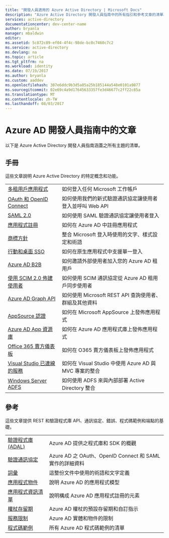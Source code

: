 ```yaml
---
title: "開發人員適用的 Azure Active Directory | Microsoft Docs"
description: "Azure Active Directory 開發人員指南中的所有指引和參考文章的清單。"
services: active-directory
documentationcenter: dev-center-name
author: bryanla
manager: mbaldwin
editor: 
ms.assetid: 5c872c89-ef04-4f4c-98de-bc0c7460c7c2
ms.service: active-directory
ms.devlang: na
ms.topic: article
ms.tgt_pltfrm: na
ms.workload: identity
ms.date: 07/19/2017
ms.author: bryanla
ms.custom: aaddev
ms.openlocfilehash: 307e6ddc9b3d5a85a25b185144a548e0101a9877
ms.sourcegitcommit: 02e69c4a9d17645633357fe3d46677c2ff22c85a
ms.translationtype: MT
ms.contentlocale: zh-TW
ms.lasthandoff: 08/03/2017
---
```

# <a name="articles-in-the-azure-ad-developer-guide"></a>Azure AD 開發人員指南中的文章
以下是 Azure Active Directory 開發人員指南涵蓋之所有主題的清單。

## <a name="guides"></a>手冊
這些文章說明 Azure Active Directory 的特定概念和功能。

|                                                                                                                                 |  |
| ------------------------------------------------------------------------------------------------------------------------------- | --- |
| [多租用戶應用程式](active-directory-devhowto-multi-tenant-overview.md)                                                         | 如何登入任何 Microsoft 工作帳戶 |
| [OAuth 和 OpenID Connect](active-directory-protocols-openid-connect-code.md)                                                     | 如何使用我們的新式驗證通訊協定讓使用者登入並呼叫 Web API |
| [SAML 2.0](active-directory-saml-protocol-reference.md)                                                                         | 如何使用 SAML 驗證通訊協定讓使用者登入 |
| [應用程式註冊](active-directory-integrating-applications.md)                                                                | 如何在 Azure AD 中註冊應用程式 |
| [商標方針](active-directory-branding-guidelines.md)                                                                  | 整合 Microsoft 登入時使用的文字、樣式設定和術語 |
| [行動和桌面 SSO](active-directory-sso-android.md)                                                                         | 如何在原生應用程式中支援單一登入 |
| [Azure AD B2B](../active-directory-b2b-what-is-azure-ad-b2b.md)                                                                 | 如何邀請外部使用者加入您的 Azure AD 租用戶 |
| [使用 SCIM 2.0 佈建使用者](../active-directory-scim-provisioning.md)                                                     | 如何使用 SCIM 通訊協定從 Azure AD 租用戶同步使用者 |
| [Azure AD Graph API](active-directory-graph-api.md)                                                                             | 如何使用 Microsoft REST API 查詢使用者、群組及其他資料 |
| [AppSource 認證](active-directory-devhowto-appsource-certified.md)                                                     | 如何在 Microsoft AppSource 上發佈應用程式 |
| [Azure AD App 資源庫](active-directory-app-gallery-listing.md)                                                                 |如何在 Azure AD 應用程式庫上發佈應用程式|
| [Office 365 賣方儀表板](https://msdn.microsoft.com/office/office365/howto/submit-web-apps-seller-dashboard)               | 如何在 O365 賣方儀表板上發佈應用程式 |
| [Visual Studio 已連線的服務](vs-active-directory-dotnet-getting-started.md)                                               | 如何在 Visual Studio 中使用 Azure AD 與 MVC 專案的整合 |
| [Windows Server ADFS](https://technet.microsoft.com/windows-server-docs/identity/ad-fs/overview/ad-fs-scenarios-for-developers) | 如何使用 ADFS 來與內部部署 Active Directory 整合 |

## <a name="reference"></a>參考
這些文章提供 REST 和驗證程式庫 API、通訊協定、錯誤、程式碼範例和端點的基礎。

|                                                                                     | |
| ----------------------------------------------------------------------------------- | --- |
| [驗證程式庫 (ADAL)](active-directory-authentication-libraries.md)     | Azure AD 提供之程式庫和 SDK 的概觀 |
| [驗證通訊協定](active-directory-authentication-protocols.md)            | Azure AD 之 OAuth、OpenID Connect 和 SAML 實作的詳細資料 |
| [詞彙](active-directory-dev-glossary.md)                                        | 這整份文件中使用的術語和文字定義 |
| [應用程式物件](active-directory-application-objects.md)                      | 說明 Azure AD 的應用程式模型 |
| [應用程式資訊清單](active-directory-application-manifest.md)                    | 說明構成 Azure AD 應用程式註冊的元素 |
| [權杖存留期](../active-directory-configurable-token-lifetimes.md)              | Azure AD 權杖的預設存留期和自訂指示 |
| [服務限制](../active-directory-service-limits-restrictions.md) | Azure AD 實體和物件的限制 |
| [程式碼範例](active-directory-code-samples.md)                                    | 所有 Azure AD 程式碼範例的清單 |